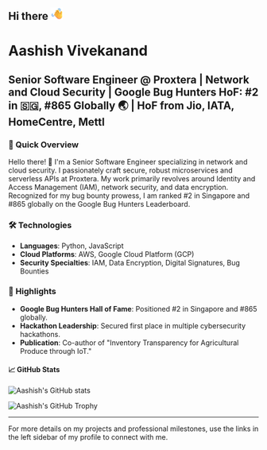 ## Hi there <img src="https://raw.githubusercontent.com/aashishvanand/aashishvanand/main/Waving%20Hand.png" alt="Waving Hand" width="25" height="25" />

# Aashish Vivekanand
## Senior Software Engineer @ Proxtera | Network and Cloud Security | Google Bug Hunters HoF: #2 in 🇸🇬, #865 Globally 🌏 | HoF from Jio, IATA, HomeCentre, Mettl

### 🎯 Quick Overview
Hello there! 👋 I'm a Senior Software Engineer specializing in network and cloud security. I passionately craft secure, robust microservices and serverless APIs at Proxtera. My work primarily revolves around Identity and Access Management (IAM), network security, and data encryption. Recognized for my bug bounty prowess, I am ranked #2 in Singapore and #865 globally on the Google Bug Hunters Leaderboard.

### 🛠️ Technologies
- **Languages**: Python, JavaScript
- **Cloud Platforms**: AWS, Google Cloud Platform (GCP)
- **Security Specialties**: IAM, Data Encryption, Digital Signatures, Bug Bounties

### 🌟 Highlights
- **Google Bug Hunters Hall of Fame**: Positioned #2 in Singapore and #865 globally.
- **Hackathon Leadership**: Secured first place in multiple cybersecurity hackathons.
- **Publication**: Co-author of "Inventory Transparency for Agricultural Produce through IoT."

#### 📈 GitHub Stats
![Aashish's GitHub stats](https://github-readme-stats.vercel.app/api?username=aashishvanand&show_icons=true&theme=transparent&rank_icon=percentile&icon_color=79ff97&text_color=9f9f9f&title_color=fff)

![Aashish's GitHub Trophy](https://github-profile-trophy.vercel.app/?username=aashishvanand)

---

For more details on my projects and professional milestones, use the links in the left sidebar of my profile to connect with me.



<!--
**aashishvanand/aashishvanand** is a ✨ _special_ ✨ repository because its `README.md` (this file) appears on your GitHub profile.

Here are some ideas to get you started:

- 🔭 I’m currently working on ...
- 🌱 I’m currently learning ...
- 👯 I’m looking to collaborate on ...
- 🤔 I’m looking for help with ...
- 💬 Ask me about ...
- 📫 How to reach me: ...
- 😄 Pronouns: ...
- ⚡ Fun fact: ...
-->
